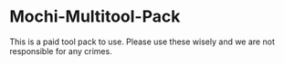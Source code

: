 # Mochi-Multitool-Pack
This is a paid tool pack to use. Please use these wisely and we are not responsible for any crimes.
